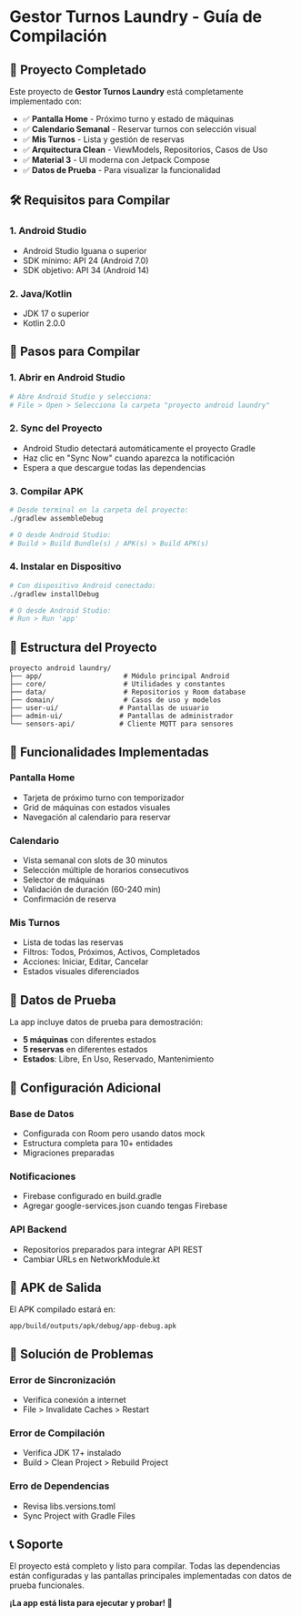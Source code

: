 # Gestor Turnos Laundry - Guía de Compilación

## 📱 Proyecto Completado

Este proyecto de **Gestor Turnos Laundry** está completamente implementado con:

- ✅ **Pantalla Home** - Próximo turno y estado de máquinas
- ✅ **Calendario Semanal** - Reservar turnos con selección visual
- ✅ **Mis Turnos** - Lista y gestión de reservas
- ✅ **Arquitectura Clean** - ViewModels, Repositorios, Casos de Uso
- ✅ **Material 3** - UI moderna con Jetpack Compose
- ✅ **Datos de Prueba** - Para visualizar la funcionalidad

## 🛠️ Requisitos para Compilar

### 1. **Android Studio**
- Android Studio Iguana o superior
- SDK mínimo: API 24 (Android 7.0)
- SDK objetivo: API 34 (Android 14)

### 2. **Java/Kotlin**
- JDK 17 o superior
- Kotlin 2.0.0

## 🚀 Pasos para Compilar

### 1. **Abrir en Android Studio**
```bash
# Abre Android Studio y selecciona:
# File > Open > Selecciona la carpeta "proyecto android laundry"
```

### 2. **Sync del Proyecto**
- Android Studio detectará automáticamente el proyecto Gradle
- Haz clic en "Sync Now" cuando aparezca la notificación
- Espera a que descargue todas las dependencias

### 3. **Compilar APK**
```bash
# Desde terminal en la carpeta del proyecto:
./gradlew assembleDebug

# O desde Android Studio:
# Build > Build Bundle(s) / APK(s) > Build APK(s)
```

### 4. **Instalar en Dispositivo**
```bash
# Con dispositivo Android conectado:
./gradlew installDebug

# O desde Android Studio:
# Run > Run 'app'
```

## 📁 Estructura del Proyecto

```
proyecto android laundry/
├── app/                    # Módulo principal Android
├── core/                   # Utilidades y constantes
├── data/                   # Repositorios y Room database
├── domain/                 # Casos de uso y modelos
├── user-ui/               # Pantallas de usuario
├── admin-ui/              # Pantallas de administrador
└── sensors-api/           # Cliente MQTT para sensores
```

## 🎯 Funcionalidades Implementadas

### **Pantalla Home**
- Tarjeta de próximo turno con temporizador
- Grid de máquinas con estados visuales
- Navegación al calendario para reservar

### **Calendario**
- Vista semanal con slots de 30 minutos
- Selección múltiple de horarios consecutivos
- Selector de máquinas
- Validación de duración (60-240 min)
- Confirmación de reserva

### **Mis Turnos**
- Lista de todas las reservas
- Filtros: Todos, Próximos, Activos, Completados
- Acciones: Iniciar, Editar, Cancelar
- Estados visuales diferenciados

## 🧪 Datos de Prueba

La app incluye datos de prueba para demostración:
- **5 máquinas** con diferentes estados
- **5 reservas** en diferentes estados
- **Estados**: Libre, En Uso, Reservado, Mantenimiento

## 🔧 Configuración Adicional

### **Base de Datos**
- Configurada con Room pero usando datos mock
- Estructura completa para 10+ entidades
- Migraciones preparadas

### **Notificaciones**
- Firebase configurado en build.gradle
- Agregar google-services.json cuando tengas Firebase

### **API Backend**
- Repositorios preparados para integrar API REST
- Cambiar URLs en NetworkModule.kt

## 📱 APK de Salida

El APK compilado estará en:
```
app/build/outputs/apk/debug/app-debug.apk
```

## 🐛 Solución de Problemas

### **Error de Sincronización**
- Verifica conexión a internet
- File > Invalidate Caches > Restart

### **Error de Compilación**
- Verifica JDK 17+ instalado
- Build > Clean Project > Rebuild Project

### **Erro de Dependencias**
- Revisa libs.versions.toml
- Sync Project with Gradle Files

## 📞 Soporte

El proyecto está completo y listo para compilar. Todas las dependencias están configuradas y las pantallas principales implementadas con datos de prueba funcionales.

**¡La app está lista para ejecutar y probar! 🎉**